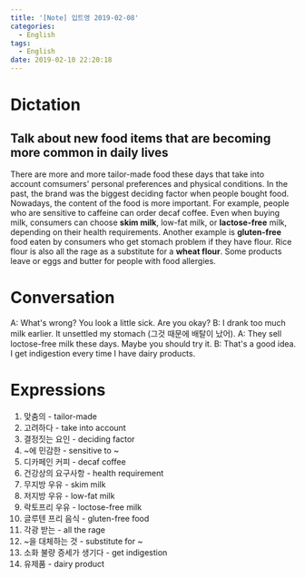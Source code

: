 ```yaml
---
title: '[Note] 입트영 2019-02-08'
categories:
  - English
tags:
  - English
date: 2019-02-10 22:20:18
---
```


# Dictation

## Talk about new food items that are becoming more common in daily lives

There are more and more tailor-made food these days that take into account comsumers' personal preferences and physical conditions. In the past, the brand was the biggest deciding factor when people bought food. Nowadays, the content of the food is more important. For example, people who are sensitive to caffeine can order decaf coffee. Even when buying milk, consumers can choose **skim milk**, low-fat milk, or **lactose-free** milk, depending on their health requirements. Another example is **gluten-free** food eaten by consumers who get stomach problem if they have flour. Rice flour is also all the rage as a substitute for a **wheat flour**. Some products leave or eggs and butter for people with food allergies.

# Conversation

A: What's wrong? You look a little sick. Are you okay?
B: I drank too much milk earlier. It unsettled my stomach (그것 때문에 배탈이 났어).
A: They sell loctose-free milk these days. Maybe you should try it.
B: That's a good idea. I get indigestion every time I have dairy products.


# Expressions

1. 맞춤의 - tailor-made
2. 고려하다 - take into account
3. 결정짓는 요인 - deciding factor
4. ~에 민감한 - sensitive to ~
5. 디카페인 커피 - decaf coffee
6. 건강상의 요구사항 - health requirement
7. 무지방 우유 - skim milk
8. 저지방 우유 - low-fat milk
9. 락토프리 우유 - loctose-free milk
10. 글루텐 프리 음식 - gluten-free food
11. 각광 받는 - all the rage
12. ~을 대체하는 것 - substitute for ~
13. 소화 불량 증세가 생기다 - get indigestion
14. 유제품 - dairy product